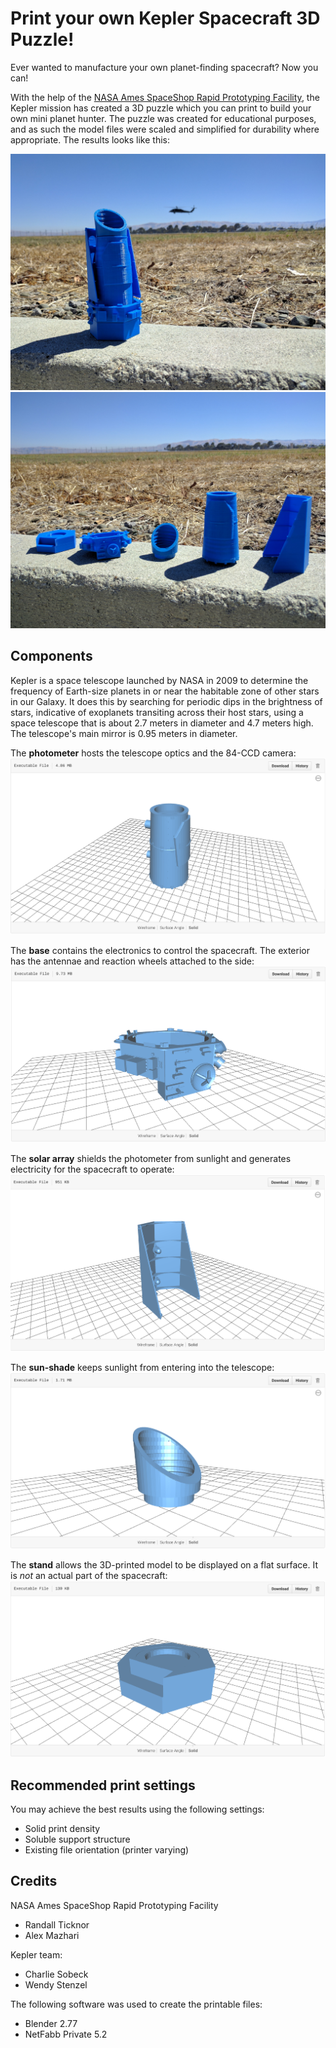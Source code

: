 # Print your own Kepler Spacecraft 3D Puzzle!

Ever wanted to manufacture your own planet-finding spacecraft? Now you can!

With the help of the [NASA Ames SpaceShop Rapid Prototyping Facility](https://www.nasa.gov/centers/ames/spaceshop/home), the Kepler mission has created a 3D puzzle which you can print to build your own mini planet hunter.  The puzzle was created for educational purposes, and as such the model files were scaled and simplified for durability where appropriate. The results looks like this:

[![Preview](preview/kepler-lego-model-preview1.jpg)](preview/kepler-lego-model-preview1.jpg)
[![Preview](preview/kepler-lego-model-preview2.jpg)](preview/kepler-lego-model-preview2.jpg)

## Components

Kepler is a space telescope launched by NASA in 2009 to determine the frequency of Earth-size planets in or near the habitable zone of other stars in our Galaxy.  It does this by searching for periodic dips in the brightness of stars, indicative of exoplanets transiting across their host stars, using a space telescope that is about 2.7 meters in diameter and 4.7 meters high. The telescope's main mirror is 0.95 meters in diameter.

The **photometer** hosts the telescope optics and the 84-CCD camera:
[![Preview](preview/preview-photometer.png)](model-files/photometer.stl)

The **base** contains the electronics to control the spacecraft. The exterior has the antennae and reaction wheels attached to the side:
[![Preview](preview/preview-base.png)](model-files/base.stl)

The **solar array** shields the photometer from sunlight and generates electricity for the spacecraft to operate:
[![Preview](preview/preview-solar-array.png)](model-files/solar-array.stl)

The **sun-shade** keeps sunlight from entering into the telescope:
[![Preview](preview/preview-sun-shade.png)](model-files/sun-shade.stl)

The **stand** allows the 3D-printed model to be displayed on a flat surface.  It is *not* an actual part of the spacecraft:
[![Preview](preview/preview-stand.png)](model-files/stand.stl)


## Recommended print settings

You may achieve the best results using the following settings:
* Solid print density
* Soluble support structure
* Existing file orientation (printer varying)

## Credits

NASA Ames SpaceShop Rapid Prototyping Facility
* Randall Ticknor
* Alex Mazhari

Kepler team:
* Charlie Sobeck
* Wendy Stenzel

The following software was used to create the printable files:
* Blender 2.77
* NetFabb Private 5.2
